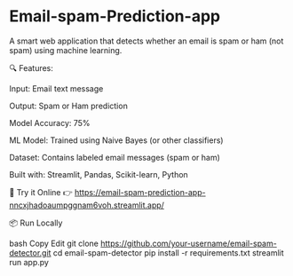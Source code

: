 # Email-spam-Prediction-app
A smart web application that detects whether an email is spam or ham (not spam) using machine learning.

🔍 Features:

Input: Email text message

Output: Spam or Ham prediction

Model Accuracy: 75%

ML Model: Trained using Naive Bayes (or other classifiers)

Dataset: Contains labeled email messages (spam or ham)

Built with: Streamlit, Pandas, Scikit-learn, Python

🚀 Try it Online
👉 https://email-spam-prediction-app-nncxjhadoaumpggnam6voh.streamlit.app/

📦 Run Locally

bash
Copy
Edit
git clone https://github.com/your-username/email-spam-detector.git
cd email-spam-detector
pip install -r requirements.txt
streamlit run app.py
